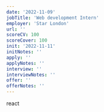 ```yaml
---
date: '2022-11-09'
jobTitle: 'Web development Intern'
employer: 'Star London'
url: ''
scoreCV: 100
scoreCover: 100
init: '2022-11-11'
initNotes: ''
apply: ''
applyNotes: ''
interview: ''
interviewNotes: ''
offer: ''
offerNotes: ''
---
```


react
